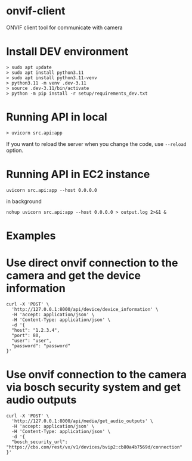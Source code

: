 # onvif-client
ONVIF client tool for communicate with camera

# Install DEV environment

```
> sudo apt update
> sudo apt install python3.11
> sudo apt install python3.11-venv
> python3.11 -m venv .dev-3.11
> source .dev-3.11/bin/activate
> python -m pip install -r setup/requirements_dev.txt
```

# Running API in local

```
> uvicorn src.api:app
```

If you want to reload the server when you change the code, use `--reload` option.

# Running API in EC2 instance

```
uvicorn src.api:app --host 0.0.0.0
```

in background

```
nohup uvicorn src.api:app --host 0.0.0.0 > output.log 2>&1 &
```

# Examples

# Use direct onvif connection to the camera and get the device information

```
curl -X 'POST' \
  'http://127.0.0.1:8000/api/device/device_information' \
  -H 'accept: application/json' \
  -H 'Content-Type: application/json' \
  -d '{
  "host": "1.2.3.4",
  "port": 80,
  "user": "user",
  "password": "password"
}'
```

# Use onvif connection to the camera via bosch security system and get audio outputs

```
curl -X 'POST' \
  'http://127.0.0.1:8000/api/media/get_audio_outputs' \
  -H 'accept: application/json' \
  -H 'Content-Type: application/json' \
  -d '{
  "bosch_security_url": "https://cbs.com/rest/vx/v1/devices/bvip2:cb80a4b7569d/connection"
}'
```

